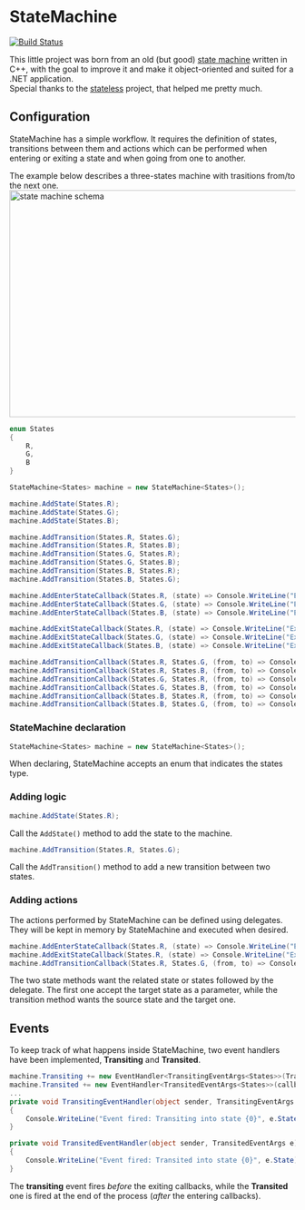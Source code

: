 # StateMachine

[![Build Status](https://travis-ci.org/sdenel/StateMachine.svg?branch=master)](https://travis-ci.org/sdenel/StateMachine)

This little project was born from an old (but good) <a href="https://en.wikipedia.org/wiki/Finite-state_machine">state machine</a> written in C++, with the goal to improve it and make it object-oriented and suited for a .NET application.<br />
Special thanks to the [stateless](https://github.com/nblumhardt/stateless) project, that helped me pretty much.

## Configuration
StateMachine has a simple workflow. It requires the definition of states, transitions between them and actions which can be performed when entering or exiting a state and when going from one to another.

The example below describes a three-states machine with trasitions from/to the next one.
<img src="http://i61.tinypic.com/raugrs.png" alt="state machine schema" width="600" height="400" />
```C#
enum States
{
    R,
    G,
    B
}

StateMachine<States> machine = new StateMachine<States>();

machine.AddState(States.R);
machine.AddState(States.G);
machine.AddState(States.B);

machine.AddTransition(States.R, States.G);
machine.AddTransition(States.R, States.B);
machine.AddTransition(States.G, States.R);
machine.AddTransition(States.G, States.B);
machine.AddTransition(States.B, States.R);
machine.AddTransition(States.B, States.G);

machine.AddEnterStateCallback(States.R, (state) => Console.WriteLine("Entering state {0}", state));
machine.AddEnterStateCallback(States.G, (state) => Console.WriteLine("Entering state {0}", state));
machine.AddEnterStateCallback(States.B, (state) => Console.WriteLine("Entering state {0}", state));

machine.AddExitStateCallback(States.R, (state) => Console.WriteLine("Exiting state {0}", state));
machine.AddExitStateCallback(States.G, (state) => Console.WriteLine("Exiting state {0}", state));
machine.AddExitStateCallback(States.B, (state) => Console.WriteLine("Exiting state {0}", state));

machine.AddTransitionCallback(States.R, States.G, (from, to) => Console.WriteLine("Going from {0} to {1}", from, to));
machine.AddTransitionCallback(States.R, States.B, (from, to) => Console.WriteLine("Going from {0} to {1}", from, to));
machine.AddTransitionCallback(States.G, States.R, (from, to) => Console.WriteLine("Going from {0} to {1}", from, to));
machine.AddTransitionCallback(States.G, States.B, (from, to) => Console.WriteLine("Going from {0} to {1}", from, to));
machine.AddTransitionCallback(States.B, States.R, (from, to) => Console.WriteLine("Going from {0} to {1}", from, to));
machine.AddTransitionCallback(States.B, States.G, (from, to) => Console.WriteLine("Going from {0} to {1}", from, to));
```

### StateMachine declaration
```C#
StateMachine<States> machine = new StateMachine<States>();
```
When declaring, StateMachine accepts an enum that indicates the states type.

### Adding logic
```C#
machine.AddState(States.R);
```
Call the `AddState()` method to add the state to the machine.

```C#
machine.AddTransition(States.R, States.G);
```
Call the `AddTransition()` method to add a new transition between two states.

### Adding actions
The actions performed by StateMachine can be defined using delegates. They will be kept in memory by StateMachine and executed when desired.<br />
```C#
machine.AddEnterStateCallback(States.R, (state) => Console.WriteLine("Entering state {0}", state));
machine.AddExitStateCallback(States.R, (state) => Console.WriteLine("Exiting state {0}", state));
machine.AddTransitionCallback(States.R, States.G, (from, to) => Console.WriteLine("Going from {0} to {1}", from, to));
```
The two state methods want the related state or states followed by the delegate. The first one accept the target state as a parameter, while the transition method wants the source state and the target one.

## Events

To keep track of what happens inside StateMachine, two event handlers have been implemented, **Transiting** and **Transited**.
```C#
machine.Transiting += new EventHandler<TransitingEventArgs<States>>(TransitingEventHandler);
machine.Transited += new EventHandler<TransitedEventArgs<States>>(callbacks.TransitedEventHandler);
...
private void TransitingEventHandler(object sender, TransitingEventArgs e)
{
    Console.WriteLine("Event fired: Transiting into state {0}", e.State);
}

private void TransitedEventHandler(object sender, TransitedEventArgs e)
{
    Console.WriteLine("Event fired: Transited into state {0}", e.State);
}

```
The **transiting** event fires *before* the exiting callbacks, while the **Transited** one is fired at the end of the process (*after* the entering callbacks).
